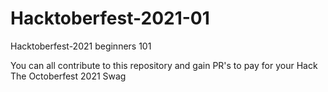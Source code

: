# Hacktoberfest-2021-01
Hacktoberfest-2021 beginners 101

You can all contribute to this repository and gain PR's to pay for your Hack The Octoberfest 2021 Swag
